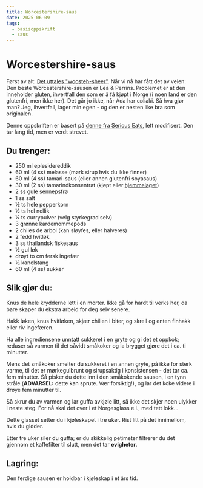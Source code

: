 ```yaml
---
title: Worcestershire-saus
date: 2025-06-09
tags:
  - basisoppskrift
  - saus
---
```

# Worcestershire-saus

Først av alt: [Det uttales "woosteh-sheer"](https://www.youtube.com/watch?v=cpvCdxbTeUI). Når vi nå har fått det av veien:
Den beste Worcestershire-sausen er Lea & Perrins.  Problemet er at den inneholder gluten, ihvertfall den som er å få kjøpt
i Norge (i noen land er den glutenfri, men ikke her).  Det går jo ikke, når Ada har cøliaki.  Så hva gjør man?  Jeg, ihvertfall,
lager min egen - og den er nesten like bra som originalen.

Denne oppskriften er basert på [denne fra Serious Eats](https://www.seriouseats.com/sauced-worcestershire-sauce-recipe),
lett modifisert.  Den tar lang tid, men er verdt strevet.

## Du trenger:

* 250 ml eplesidereddik
* 60 ml (4 ss) melasse (mørk sirup hvis du ikke finner)
* 60 ml (4 ss) tamari-saus (eller annen glutenfri soyasaus)
* 30 ml (2 ss) tamarindkonsentrat (kjøpt eller [hjemmelaget](https://showmethecurry.com/odds-ends/homemade-tamarind-concentrate-paste.html))
* 2 ss gule sennepsfrø
* 1 ss salt
* &half; ts hele pepperkorn
* &half; ts hel nellik
* &frac14; ts currypulver (velg styrkegrad selv)
* 3 grønne kardemommepods
* 2 chiles de arbol (kan sløyfes, eller halveres)
* 2 fedd hvitløk
* 3 ss thailandsk fiskesaus
* &half; gul løk
* drøyt to cm fersk ingefær
* &half; kanelstang
* 60 ml (4 ss) sukker

## Slik gjør du:

Knus de hele krydderne lett i en morter. Ikke gå for hardt til verks her, da bare skaper du ekstra arbeid for deg selv
senere.

Hakk løken, knus hvitløken, skjær chilien i biter, og skrell og enten finhakk eller riv ingefæren.

Ha alle ingrediensene unntatt sukkeret i en gryte og gi det et oppkok; reduser så varmen til det såvidt småkoker og la
brygget gjøre det i ca. ti minutter.

Mens det småkoker smelter du sukkeret i en annen gryte, på ikke for sterk varme, til det er mørkegulbrunt og sirupsaktig
i konsistensen - det tar ca. fem minutter.  Så pisker du dette inn i den småkokende sausen, i en tynn stråle (**ADVARSEL:**
dette kan sprute.  Vær forsiktig!), og lar det koke videre i drøye fem minutter til.

Så skrur du av varmen og lar guffa avkjøle litt, så ikke det skjer noen ulykker i neste steg.  For nå skal det over i et
Norgesglass e.l., med tett lokk...

Dette glasset setter du i kjøleskapet i tre uker.  Rist litt på det innimellom, hvis du gidder.

Etter tre uker siler du guffa; er du skikkelig petimeter filtrerer du det gjennom et kaffefilter til slutt, men det tar
**evigheter**.

## Lagring:

Den ferdige sausen er holdbar i kjøleskap i et års tid.
